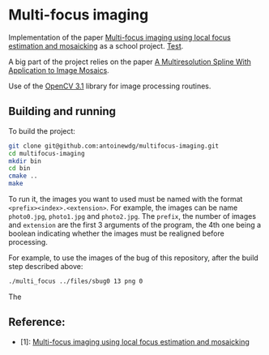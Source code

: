 # Multi-focus imaging

Implementation of the paper 
[Multi-focus imaging using local focus estimation and mosaicking]()
as a school project. [Test](#1).

A big part of the project relies on the paper 
[A Multiresolution Spline With Application to
 Image Mosaics](http://www.cs.toronto.edu/~mangas/teaching/320/assignments/a3/spline83.pdf).


Use of the [OpenCV 3.1](http://opencv.org/opencv-3-1.html) library for image processing routines.


## Building and running

To build the project:

```bash
git clone git@github.com:antoinewdg/multifocus-imaging.git
cd multifocus-imaging
mkdir bin
cd bin
cmake ..
make
```

To run it, the images you want to used must be named with the format `<prefix><index>.<extension>`.
For example, the images can be name `photo0.jpg`, `photo1.jpg` and `photo2.jpg`.
The `prefix`, the number of images and `extension` are the first 3 
arguments of the program, the 4th one being a boolean indicating 
whether the images must be realigned before processing.

For example, to use the images of the bug of this repository, after the build step 
described above:

```bash
./multi_focus ../files/sbug0 13 png 0
```

The 



## Reference:

* \[1\]: <a id="1"></a> [Multi-focus imaging using local focus estimation and mosaicking](https://vision.ece.ucsb.edu/sites/vision.ece.ucsb.edu/files/publications/fedorov_focus_icip2006.pdf/)
